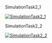 SimulationTask2_1

[![SimulationTask2_1](https://youtu.be/yjPwzZ-sGtk?si=pEzb3K76Fn7UQ0sZ)](https://youtu.be/yjPwzZ-sGtk?si=pEzb3K76Fn7UQ0sZ)

SimulationTask2_2

[![SimulationTask2_2](https://youtu.be/y-zfHFrjWaQ?si=sIZtcIKFOMFfwHx2)](https://youtu.be/y-zfHFrjWaQ?si=sIZtcIKFOMFfwHx2)
